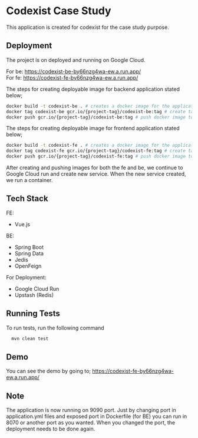 
# Codexist Case Study

This application is created for codexist for the case study purpose.

## Deployment

The project is on deployed and running on Google Cloud.

For be: https://codexist-be-by66nzg4wa-ew.a.run.app/ \
For fe: https://codexist-fe-by66nzg4wa-ew.a.run.app/

The steps for creating deployable image for backend application stated below;
```bash
docker build -t codexist-be . # creates a docker image for the application.
docker tag codexist-be gcr.io/{project-tag}/codexist-be:tag # create tag for the docker image
docker push gcr.io/{project-tag}/codexist-be:tag # push docker image to cloud
```

The steps for creating deployable image for frontend application stated below;
```bash
docker build -t codexist-fe . # creates a docker image for the application.
docker tag codexist-fe gcr.io/{project-tag}/codexist-fe:tag # create tag for the docker image
docker push gcr.io/{project-tag}/codexist-fe:tag # push docker image to cloud
```

After creating and pushing images for both the fe and be, we continue to Google Cloud run and create new service. When the new service created, we run a container.


## Tech Stack

FE:
- Vue.js

BE:
- Spring Boot
- Spring Data
- Jedis
- OpenFeign

For Deployment:
- Google Cloud Run
- Upstash (Redis)

## Running Tests

To run tests, run the following command

```bash
  mvn clean test
```


## Demo

You can see the demo by going to; https://codexist-fe-by66nzg4wa-ew.a.run.app/

## Note

The application is now running on 9090 port. Just by changing port in application.yml files and exposed port in Dockerfile (for BE) you can run in 8070 or another port as you wanted. When you changed the port, the deployment needs to be done again.